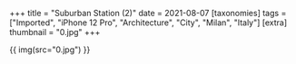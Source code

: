 +++
title = "Suburban Station (2)"
date = 2021-08-07
[taxonomies]
tags = ["Imported", "iPhone 12 Pro", "Architecture", "City", "Milan", "Italy"]
[extra]
thumbnail = "0.jpg"
+++

{{ img(src="0.jpg") }}
